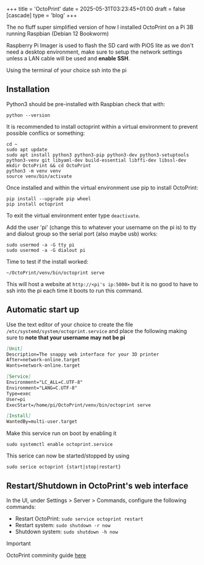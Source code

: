 +++
title = 'OctoPrint'
date = 2025-05-31T03:23:45+01:00
draft = false
[cascade]
	type = 'blog'
+++

The no fluff super simplified version of how I installed
OctoPrint on a Pi 3B running Raspbian (Debian 12 Bookworm)

Raspberry Pi Imager is used to flash the SD card with PiOS lite
as we don't need a desktop environment, make sure to setup the
network settings unless a LAN cable will be used and **enable
SSH**.

Using the terminal of your choice ssh into the pi

## Installation

Python3 should be pre-installed with Raspbian check that with:
```
python --version
```
It is recommended to install octoprint within a virtual environment
to prevent possible conflics or something:

```
cd ~
sudo apt update
sudo apt install python3 python3-pip python3-dev python3-setuptools python3-venv git libyaml-dev build-essential libffi-dev libssl-dev
mkdir OctoPrint && cd OctoPrint
python3 -m venv venv
source venv/bin/activate
```
Once installed and within the virtual environment use pip to
install OctoPrint:
```
pip install --upgrade pip wheel
pip install octoprint
```
To exit the virtual environment enter type `deactivate`.

Add the user 'pi' (change this to whatever your username
on the pi is) to tty and dialout group so the serial port
(also maybe usb) works:
```
sudo usermod -a -G tty pi
sudo usermod -a -G dialout pi
```

Time to test if the install worked:
```
~/OctoPrint/venv/bin/octoprint serve
```
This will host a website at `http://<pi's ip:5000>` but it is no
good to have to ssh into the pi each time it boots to run this command.

## Automatic start up

Use the text editor of your choice to create the file
`/etc/systemd/system/octoprint.service` and place the following
making sure to **note that your username may not be pi**

```markdown {filename=octoprint.service, hl_lines=[10,11]}
[Unit]
Description=The snappy web interface for your 3D printer
After=network-online.target
Wants=network-online.target

[Service]
Environment="LC_ALL=C.UTF-8"
Environment="LANG=C.UTF-8"
Type=exec
User=pi
ExecStart=/home/pi/OctoPrint/venv/bin/octoprint serve

[Install]
WantedBy=multi-user.target
```

Make this service run on boot by enabling it
```
sudo systemctl enable octoprint.service
```
This serice can now be started/stopped by using
```
sudo serice octoprint {start|stop|restart}
```

## Restart/Shutdown in OctoPrint's web interface

In the UI, under Settings > Server > Commands, configure the following commands:
* Restart OctoPrint: `sudo service octoprint restart`
* Restart system: `sudo shutdown -r now`
* Shutdown system: `sudo shutdown -h now`


> [!IMPORTANT]
OctoPrint comminity guide [here](https://community.octoprint.org/t/setting-up-octoprint-on-a-raspberry-pi-running-raspberry-pi-os-debian/2337)

